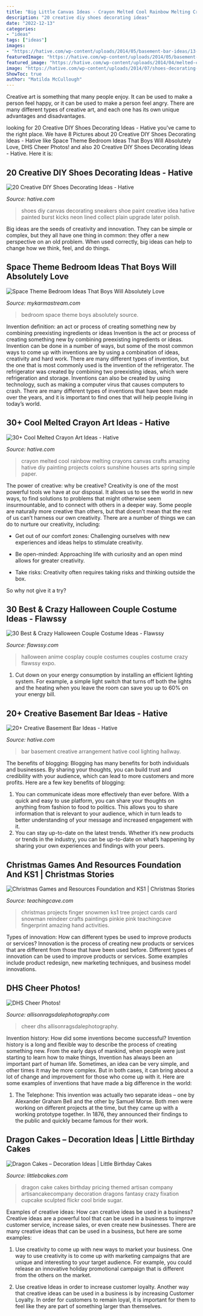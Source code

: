 ```yaml
---
title: "Big Little Canvas Ideas - Crayon Melted Cool Rainbow Melting Crayons Canvas Crafts Amazing Hative Diy Painting Projects Colors Sunshine Houses Arts Spring Simple Paper"
description: "20 creative diy shoes decorating ideas"
date: "2022-12-13"
categories:
- "ideas"
tags: ["ideas"]
images:
- "https://hative.com/wp-content/uploads/2014/05/basement-bar-ideas/13-wall-arrangement.jpg"
featuredImage: "https://hative.com/wp-content/uploads/2014/05/basement-bar-ideas/13-wall-arrangement.jpg"
featured_image: "https://hative.com/wp-content/uploads/2014/04/melted-crayon-art/32-rainbow-melted-crayon-art.jpg"
image: "https://hative.com/wp-content/uploads/2014/07/shoes-decorating-ideas/13-shoes-decorating-ideas.jpg"
ShowToc: true
author: "Matilda McCullough"
---
```



Creative art is something that many people enjoy. It can be used to make a person feel happy, or it can be used to make a person feel angry. There are many different types of creative art, and each one has its own unique advantages and disadvantages.

	

		
looking for 20 Creative DIY Shoes Decorating Ideas - Hative you've came to the right place. We have 8 Pictures about 20 Creative DIY Shoes Decorating Ideas - Hative like Space Theme Bedroom Ideas That Boys Will Absolutely Love, DHS Cheer Photos! and also 20 Creative DIY Shoes Decorating Ideas - Hative. Here it is:
		
    
## 20 Creative DIY Shoes Decorating Ideas - Hative

<img loading=lazy src="https://hative.com/wp-content/uploads/2014/07/shoes-decorating-ideas/13-shoes-decorating-ideas.jpg" onerror="this.onerror=null;this.src='https://tse1.mm.bing.net/th?id=OIP.rDur5H_ci2WNytegb5tzGgHaLH&amp;pid=15.1';" alt="20 Creative DIY Shoes Decorating Ideas - Hative">

_Source: hative.com_

>shoes diy canvas decorating sneakers shoe paint creative idea hative painted burst kicks neon lined collect plain upgrade later polish. 

	

Big ideas are the seeds of creativity and innovation. They can be simple or complex, but they all have one thing in common: they offer a new perspective on an old problem. When used correctly, big ideas can help to change how we think, feel, and do things.

    
## Space Theme Bedroom Ideas That Boys Will Absolutely Love

<img loading=lazy src="https://mykarmastream.com/wp-content/uploads/2018/02/space-theme-bedroom-4-.jpg" onerror="this.onerror=null;this.src='https://tse3.mm.bing.net/th?id=OIP.I1qswdiEr13flu5ukc4q2AHaKW&amp;pid=15.1';" alt="Space Theme Bedroom Ideas That Boys Will Absolutely Love">

_Source: mykarmastream.com_

>bedroom space theme boys absolutely source. 

	

Invention definition: an act or process of creating something new by combining preexisting ingredients or ideas
Invention is the act or process of creating something new by combining preexisting ingredients or ideas. Invention can be done in a number of ways, but some of the most common ways to come up with inventions are by using a combination of ideas, creativity and hard work. There are many different types of invention, but the one that is most commonly used is the invention of the refrigerator. The refrigerator was created by combining two preexisting ideas, which were refrigeration and storage. Inventions can also be created by using technology, such as making a computer virus that causes computers to crash. There are many different types of inventions that have been made over the years, and it is important to find ones that will help people living in today’s world.

    
## 30+ Cool Melted Crayon Art Ideas - Hative

<img loading=lazy src="https://hative.com/wp-content/uploads/2014/04/melted-crayon-art/32-rainbow-melted-crayon-art.jpg" onerror="this.onerror=null;this.src='https://tse4.mm.bing.net/th?id=OIP.ot1nwIMX5if2fQGxK8dwtgHaE_&amp;pid=15.1';" alt="30+ Cool Melted Crayon Art Ideas - Hative">

_Source: hative.com_

>crayon melted cool rainbow melting crayons canvas crafts amazing hative diy painting projects colors sunshine houses arts spring simple paper. 

	

The power of creative: why be creative?
Creativity is one of the most powerful tools we have at our disposal. It allows us to see the world in new ways, to find solutions to problems that might otherwise seem insurmountable, and to connect with others in a deeper way.
Some people are naturally more creative than others, but that doesn’t mean that the rest of us can’t harness our own creativity. There are a number of things we can do to nurture our creativity, including:

- Get out of our comfort zones: Challenging ourselves with new experiences and ideas helps to stimulate creativity.

- Be open-minded: Approaching life with curiosity and an open mind allows for greater creativity.

- Take risks: Creativity often requires taking risks and thinking outside the box.

So why not give it a try?

    
## 30 Best &amp; Crazy Halloween Couple Costume Ideas - Flawssy

<img loading=lazy src="http://flawssy.com/wp-content/uploads/2016/05/harly-quinn-and-robin.jpg" onerror="this.onerror=null;this.src='https://tse1.mm.bing.net/th?id=OIP.6q_rnF9IHwfpKeWMpo6vNQHaMg&amp;pid=15.1';" alt="30 Best &amp; Crazy Halloween Couple Costume Ideas - Flawssy">

_Source: flawssy.com_

>halloween anime cosplay couple costumes couples costume crazy flawssy expo. 

	

1. Cut down on your energy consumption by installing an efficient lighting system. For example, a simple light switch that turns off both the lights and the heating when you leave the room can save you up to 60% on your energy bill.

    
## 20+ Creative Basement Bar Ideas - Hative

<img loading=lazy src="https://hative.com/wp-content/uploads/2014/05/basement-bar-ideas/13-wall-arrangement.jpg" onerror="this.onerror=null;this.src='https://tse3.mm.bing.net/th?id=OIP.cFNCNa6iVc-TO7xSlDm1QQHaJ3&amp;pid=15.1';" alt="20+ Creative Basement Bar Ideas - Hative">

_Source: hative.com_

>bar basement creative arrangement hative cool lighting hallway. 

	

The benefits of blogging:
Blogging has many benefits for both individuals and businesses. By sharing your thoughts, you can build trust and credibility with your audience, which can lead to more customers and more profits. Here are a few key benefits of blogging: 
1. You can communicate ideas more effectively than ever before. With a quick and easy to use platform, you can share your thoughts on anything from fashion to food to politics. This allows you to share information that is relevant to your audience, which in turn leads to better understanding of your message and increased engagement with it. 
2. You can stay up-to-date on the latest trends. Whether it’s new products or trends in the industry, you can be up-to-date on what’s happening by sharing your own experiences and findings with your peers.

    
## Christmas Games And Resources Foundation And KS1 | Christmas Stories

<img loading=lazy src="https://www.teachingcave.com/wp-content/uploads/2015/12/Snowmen.jpg" onerror="this.onerror=null;this.src='https://tse3.mm.bing.net/th?id=OIP.8oiHd1rIguqOsZS6sukqXQHaE7&amp;pid=15.1';" alt="Christmas Games and Resources Foundation and KS1 | Christmas Stories">

_Source: teachingcave.com_

>christmas projects finger snowmen ks1 tree project cards card snowman reindeer crafts paintings pinkie pink teachingcave fingerprint amazing hand activities. 

	

Types of innovation: How can different types be used to improve products or services?
Innovation is the process of creating new products or services that are different from those that have been used before. Different types of innovation can be used to improve products or services. Some examples include product redesign, new marketing techniques, and business model innovations.

    
## DHS Cheer Photos!

<img loading=lazy src="http://allisonragsdalephotography.com/wp-content/uploads/2015/03/DSC3678.jpg" onerror="this.onerror=null;this.src='https://tse3.mm.bing.net/th?id=OIP.XHkE9-FHK2bRcH67FL4qtQHaFS&amp;pid=15.1';" alt="DHS Cheer Photos!">

_Source: allisonragsdalephotography.com_

>cheer dhs allisonragsdalephotography. 

	

Invention history: How did some inventions become successful?
Invention history is a long and flexible way to describe the process of creating something new. From the early days of mankind, when people were just starting to learn how to make things, Invention has always been an important part of human life. Sometimes, an idea can be very simple, and other times it may be more complex. But in both cases, it can bring about a lot of change and improvement for those who come up with it. Here are some examples of inventions that have made a big difference in the world:
1. The Telephone: This invention was actually two separate ideas – one by Alexander Graham Bell and the other by Samuel Morse. Both men were working on different projects at the time, but they came up with a working prototype together. In 1876, they announced their findings to the public and quickly became famous for their work.


    
## Dragon Cakes – Decoration Ideas | Little Birthday Cakes

<img loading=lazy src="http://www.littlebcakes.com/wp-content/uploads/2013/08/Dragon-Cake-Ideas-768x1024.jpg" onerror="this.onerror=null;this.src='https://tse3.mm.bing.net/th?id=OIP.6EzWnMsvQmK5Ole4vHvxHAHaJ4&amp;pid=15.1';" alt="Dragon Cakes – Decoration Ideas | Little Birthday Cakes">

_Source: littlebcakes.com_

>dragon cake cakes birthday pricing themed artisan company artisancakecompany decoration dragons fantasy crazy fixation cupcake sculpted flickr cool bride sugar. 

	

Examples of creative ideas: How can creative ideas be used in a business?
Creative ideas are a powerful tool that can be used in a business to improve customer service, increase sales, or even create new businesses. There are many creative ideas that can be used in a business, but here are some examples:
1. Use creativity to come up with new ways to market your business. One way to use creativity is to come up with marketing campaigns that are unique and interesting to your target audience. For example, you could release an innovative holiday promotional campaign that is different from the others on the market.

2. Use creative Ideas in order to increase customer loyalty. Another way that creative ideas can be used in a business is by increasing Customer Loyalty. In order for customers to remain loyal, it is important for them to feel like they are part of something larger than themselves.

